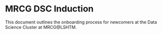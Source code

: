 # MRCG DSC Induction

This document outlines the onboarding process for newcomers at the  Data Science Cluster at MRCG@LSHTM.
